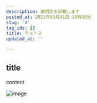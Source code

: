 ```yaml
---
description: 説明文を記載します
posted_at: 2021年03月31日 10時00分
slug: '4'
tag_ids: []
title: テスト３
updated_at: ''

---
```

## title
content

<img href='/static/images/articles/4/51fc8f2696a54e2c18077408eb9b92e4.webp' origin_url='https://user-images.githubusercontent.com/42331656/167257198-e2771807-8ee9-4e26-9307-1a0113b00797.png' alt='image' />

